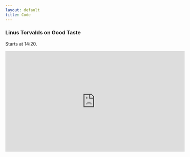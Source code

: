 ```yaml
---
layout: default
title: Code
---
```


### Linus Torvalds on Good Taste

Starts at 14:20.

<iframe width="560" height="315" src="https://www.youtube-nocookie.com/embed/o8NPllzkFhE?start=860" title="YouTube video player" frameborder="0" allow="accelerometer; autoplay; clipboard-write; encrypted-media; gyroscope; picture-in-picture; web-share" allowfullscreen></iframe>
